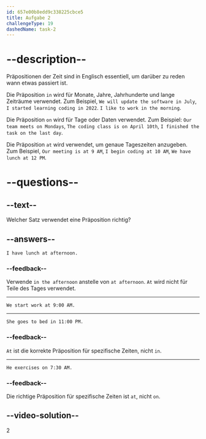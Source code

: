```yaml
---
id: 657e00b8edd9c338225cbce5
title: Aufgabe 2
challengeType: 19
dashedName: task-2
---
```


# --description--

Präpositionen der Zeit sind in Englisch essentiell, um darüber zu reden wann etwas passiert ist.

Die Präposition `in` wird für Monate, Jahre, Jahrhunderte und lange Zeiträume verwendet. Zum Beispiel, `We will update the software in July`, `I started learning coding in 2022`. `I like to work in the morning`.

Die Präposition `on` wird für Tage oder Daten verwendet. Zum Beispiel: `Our team meets on Mondays`, `The coding class is on April 10th`, `I finished the task on the last day`.

Die Präposition `at` wird verwendet, um genaue Tageszeiten anzugeben. Zum Beispiel, `Our meeting is at 9 AM`, `I begin coding at 10 AM`, `We have lunch at 12 PM`.

# --questions--

## --text--

Welcher Satz verwendet eine Präposition richtig?

## --answers--

`I have lunch at afternoon.`

### --feedback--

Verwende `in the afternoon` anstelle von `at afternoon`. `At` wird nicht für Teile des Tages verwendet.

---

`We start work at 9:00 AM.`

---

`She goes to bed in 11:00 PM.`

### --feedback--

`At` ist die korrekte Präposition für spezifische Zeiten, nicht `in`.

---

`He exercises on 7:30 AM.`

### --feedback--

Die richtige Präposition für spezifische Zeiten ist `at`, nicht `on`.

## --video-solution--

2
